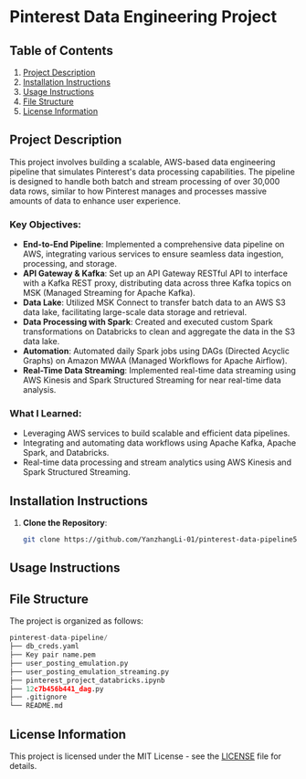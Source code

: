 # Pinterest Data Engineering Project

## Table of Contents
1. [Project Description](#project-description)
2. [Installation Instructions](#installation-instructions)
3. [Usage Instructions](#usage-instructions)
4. [File Structure](#file-structure)
5. [License Information](#license-information)

## Project Description

This project involves building a scalable, AWS-based data engineering pipeline that simulates Pinterest's data processing capabilities. The pipeline is designed to handle both batch and stream processing of over 30,000 data rows, similar to how Pinterest manages and processes massive amounts of data to enhance user experience. 

### Key Objectives:
- **End-to-End Pipeline**: Implemented a comprehensive data pipeline on AWS, integrating various services to ensure seamless data ingestion, processing, and storage.
- **API Gateway & Kafka**: Set up an API Gateway RESTful API to interface with a Kafka REST proxy, distributing data across three Kafka topics on MSK (Managed Streaming for Apache Kafka).
- **Data Lake**: Utilized MSK Connect to transfer batch data to an AWS S3 data lake, facilitating large-scale data storage and retrieval.
- **Data Processing with Spark**: Created and executed custom Spark transformations on Databricks to clean and aggregate the data in the S3 data lake.
- **Automation**: Automated daily Spark jobs using DAGs (Directed Acyclic Graphs) on Amazon MWAA (Managed Workflows for Apache Airflow).
- **Real-Time Data Streaming**: Implemented real-time data streaming using AWS Kinesis and Spark Structured Streaming for near real-time data analysis.

### What I Learned:
- Leveraging AWS services to build scalable and efficient data pipelines.
- Integrating and automating data workflows using Apache Kafka, Apache Spark, and Databricks.
- Real-time data processing and stream analytics using AWS Kinesis and Spark Structured Streaming.

## Installation Instructions

1. **Clone the Repository**:
   ```bash
   git clone https://github.com/YanzhangLi-01/pinterest-data-pipeline545.git

## Usage Instructions

## File Structure
The project is organized as follows:
```python
pinterest-data-pipeline/       
├── db_creds.yaml 
├── Key pair name.pem
├── user_posting_emulation.py
├── user_posting_emulation_streaming.py
├── pinterest_project_databricks.ipynb
├── 12c7b456b441_dag.py
├── .gitignore
└── README.md
```

## License Information
This project is licensed under the MIT License - see the [LICENSE](https://github.com/git/git-scm.com/blob/main/MIT-LICENSE.txt)
 file for details.